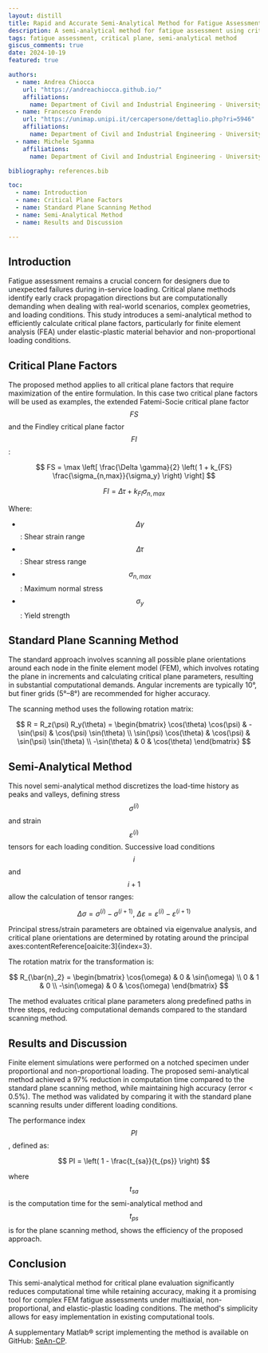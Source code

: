 ```yaml
---
layout: distill
title: Rapid and Accurate Semi-Analytical Method for Fatigue Assessment
description: A semi-analytical method for fatigue assessment using critical plane methods under non-proportional loading and material plasticity.
tags: fatigue assessment, critical plane, semi-analytical method
giscus_comments: true
date: 2024-10-19
featured: true

authors:
  - name: Andrea Chiocca
    url: "https://andreachiocca.github.io/"
    affiliations:
      name: Department of Civil and Industrial Engineering - University of Pisa
  - name: Francesco Frendo
    url: "https://unimap.unipi.it/cercapersone/dettaglio.php?ri=5946"
    affiliations:
      name: Department of Civil and Industrial Engineering - University of Pisa
  - name: Michele Sgamma
    affiliations:
      name: Department of Civil and Industrial Engineering - University of Pisa

bibliography: references.bib

toc:
  - name: Introduction
  - name: Critical Plane Factors
  - name: Standard Plane Scanning Method
  - name: Semi-Analytical Method
  - name: Results and Discussion

---
```


## Introduction

Fatigue assessment remains a crucial concern for designers due to unexpected failures during in-service loading. Critical plane methods identify early crack propagation directions but are computationally demanding when dealing with real-world scenarios, complex geometries, and loading conditions. This study introduces a semi-analytical method to efficiently calculate critical plane factors, particularly for finite element analysis (FEA) under elastic-plastic material behavior and non-proportional loading conditions.

## Critical Plane Factors

The proposed method <d-cite key="Sgamma2024a"></d-cite> applies to all critical plane factors that require maximization of the entire formulation. In this case two critical plane factors will be used as examples, the extended Fatemi-Socie critical plane factor $$FS$$ and the Findley critical plane factor $$FI$$:

$$
FS = \max \left[ \frac{\Delta \gamma}{2} \left( 1 + k_{FS} \frac{\sigma_{n,max}}{\sigma_y} \right) \right]
$$

$$
FI = \Delta \tau + k_{FI} \sigma_{n,max}
$$

Where:
- $$ \Delta \gamma $$: Shear strain range
- $$ \Delta \tau $$: Shear stress range
- $$ \sigma_{n,max} $$: Maximum normal stress
- $$ \sigma_y $$: Yield strength

## Standard Plane Scanning Method

The standard approach involves scanning all possible plane orientations around each node in the finite element model (FEM), which involves rotating the plane in increments and calculating critical plane parameters, resulting in substantial computational demands. Angular increments are typically 10°, but finer grids (5°–8°) are recommended for higher accuracy.

The scanning method uses the following rotation matrix:

$$
R = R_z(\psi) R_y(\theta) = \begin{bmatrix} \cos(\theta) \cos(\psi) & -\sin(\psi) & \cos(\psi) \sin(\theta) \\ \sin(\psi) \cos(\theta) & \cos(\psi) & \sin(\psi) \sin(\theta) \\ -\sin(\theta) & 0 & \cos(\theta) \end{bmatrix}
$$

## Semi-Analytical Method

This novel semi-analytical method discretizes the load-time history as peaks and valleys, defining stress $$ \sigma^{(i)} $$ and strain $$ \varepsilon^{(i)} $$ tensors for each loading condition. Successive load conditions $$ i $$ and $$ i+1 $$ allow the calculation of tensor ranges:

$$
\Delta \sigma = \sigma^{(i)} - \sigma^{(i+1)}, \: \Delta \varepsilon = \varepsilon^{(i)} - \varepsilon^{(i+1)}
$$

Principal stress/strain parameters are obtained via eigenvalue analysis, and critical plane orientations are determined by rotating around the principal axes&#8203;:contentReference[oaicite:3]{index=3}.

The rotation matrix for the transformation is:

$$
R_{\bar{n}_2} = \begin{bmatrix} \cos(\omega) & 0 & \sin(\omega) \\ 0 & 1 & 0 \\ -\sin(\omega) & 0 & \cos(\omega) \end{bmatrix}
$$

The method evaluates critical plane parameters along predefined paths in three steps, reducing computational demands compared to the standard scanning method.

## Results and Discussion

Finite element simulations were performed on a notched specimen under proportional and non-proportional loading. The proposed semi-analytical method achieved a 97% reduction in computation time compared to the standard plane scanning method, while maintaining high accuracy (error < 0.5%). The method was validated by comparing it with the standard plane scanning results under different loading conditions.

The performance index $$ PI $$, defined as:

$$
PI = \left( 1 - \frac{t_{sa}}{t_{ps}} \right)
$$

where $$ t_{sa} $$ is the computation time for the semi-analytical method and $$ t_{ps} $$ is for the plane scanning method, shows the efficiency of the proposed approach.

## Conclusion

This semi-analytical method for critical plane evaluation significantly reduces computational time while retaining accuracy, making it a promising tool for complex FEM fatigue assessments under multiaxial, non-proportional, and elastic-plastic loading conditions. The method's simplicity allows for easy implementation in existing computational tools.

A supplementary Matlab® script implementing the method is available on GitHub: [SeAn-CP](https://github.com/achiocca1/SeAn-CP).